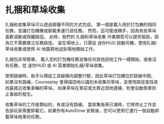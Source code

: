 # 扎捆和草垛收集


扎捆和收集草垛可以透過兩種不同的方式完成。
第一個是載入用於打包機的相同任務，並讓打包機機或裝載車運行該任務。 
然而，這可能很棘手，因為有些草垛喜歡滾動或飛離路徑。
此時，我們的 扎捆和草垛收集 作業類型可以提供幫助，因為它不需要建立任務路徑。 
留在場地上，只需從 迷你HUD 啟動司機，使用扎捆/草垛收集或使用 AI 地圖將他送到場地開始工作。 



扎捆包非常簡單。 載入您的打包機任務並像任何其他田地工作一樣開始，或者沒有任務，從 迷你HUD 或 AI 菜單開始扎捆/草垛收集。 



使用路線時，助手以預設工具縱橫向調整行駛，因此草垛打包機位於路線中間。 
如果沒有路線，Courseplay 會掃描田地以識別未收集的草垛，並使用路徑查找尋找最接近收集車輛的草垛。 
如果草垛在車前或太靠近田地邊緣，則會自動倒車防止事故的發生。 



收集草垛的工作是類似的，有或沒有路線。
當收集拖車已滿時，它將停止工作並告訴玩家需要卸載它。如果你有AutoDrive
安裝後，您可以使用它運行一個自動卸載草垛拖車的任務。


